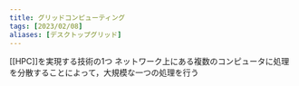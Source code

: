 ```yaml
---
title: グリッドコンピューティング
tags: [2023/02/08]
aliases: [デスクトップグリッド]
---
```


[[HPC]]を実現する技術の1つ
ネットワーク上にある複数のコンピュータに処理を分散することによって，大規模な一つの処理を行う
